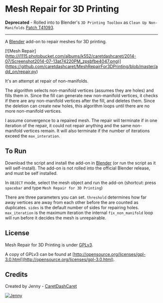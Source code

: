 Mesh Repair for 3D Printing
============

**Deprecated** - Rolled into to Blender's `3D Printing Toolbox` as `Clean Up Non-Manifolds` [Patch T41093](https://developer.blender.org/rBAa88a2e646018b3f9b8d1f818f0a08370b2a0dd67).

------------
A [Blender](http://www.blender.org/) add-on to repair meshes for 3D printing.

[![Mesh Repair]
(http://i1115.photobucket.com/albums/k552/caretdashcaret/2014-07/Screenshot2014-07-13at74220PM_zpsbfbe4047.png)]
(https://github.com/caretdashcaret/MeshRepairFor3DPrinting/blob/master/add_on/repair.py)

It's an attempt at repair of non-manifolds.

The algorithm selects non-manifold vertices (assumes they are holes) and fills them in.
Since the fill can generate new non-manifold vertices, it checks if there are any non-manifold vertices after the fill,
and deletes them. Since the deletion can create new holes,
this algorithm loops until there are no more non-manifold vertices.

I assume convergence to a repaired mesh. The repair will terminate if in one iteration of the repair,
it could not repair anything and the same non-manifold vertices remain. It will also terminate
if the number of iterations exceed the `max_interation`.

To Run
-------------

Download the script and install the add-on in [Blender](http://www.blender.org/)
(or run the script as it will self-install).
The add-on is not rolled into the official Blender release, and must be self installed.

In `OBJECT` mode, select the mesh object and run the add-on
(shortcut: press `spacebar` and type `Mesh Repair for 3D Printing`)

There are three parameters you can set. `threshold` determines how far away vertices are away from each other before
the are counted as duplicates. `sides` is the default number of sides for repairing holes. `max_iteration` is
the maximum iteration the internal `fix_non_manifold` loop will run before it decides the mesh is unrepairable.

License
-------------

Mesh Repair for 3D Printing is under [GPLv3](http://opensource.org/licenses/gpl-3.0.html).

A copy of GPLv3 can be found at [http://opensource.org/licenses/gpl-3.0.html](http://opensource.org/licenses/gpl-3.0.html).

Credits
-------------

Created by Jenny - [CaretDashCaret](http://caretdashcaret.wordpress.com/)

[![Jenny](http://i1115.photobucket.com/albums/k552/caretdashcaret/2014-03/About5_zps7f79c497.jpg)](http://caretdashcaret.wordpress.com/)
